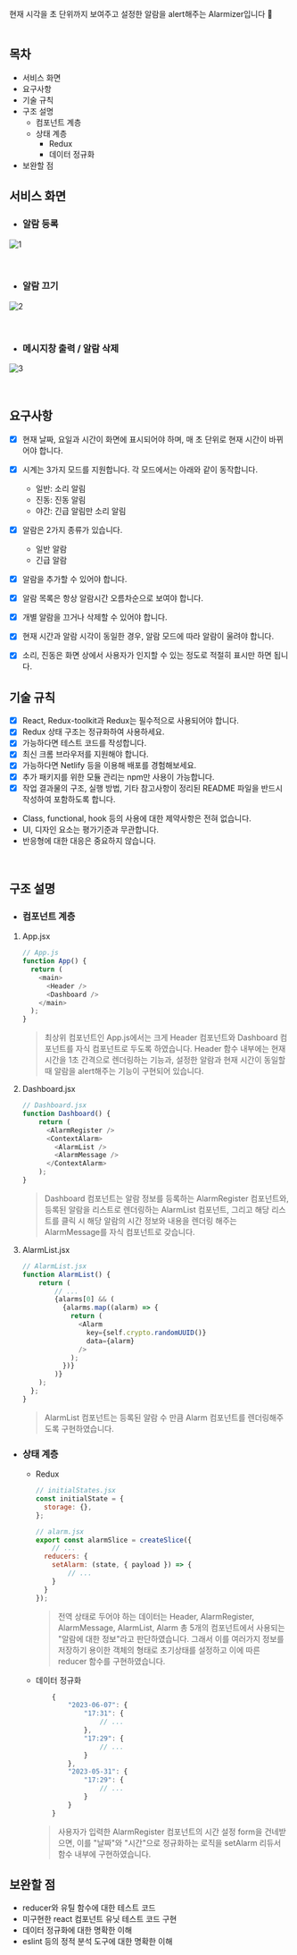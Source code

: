 현재 시각을 초 단위까지 보여주고 설정한 알람을 alert해주는 Alarmizer입니다 🚨
</br>
</br>
## 목차
  - 서비스 화면
  - 요구사항
  - 기술 규칙
  - 구조 설명
    - 컴포넌트 계층
    - 상태 계층
      - Redux
      - 데이터 정규화
  - 보완할 점
## 서비스 화면
- ### 알람 등록
![1](https://github.com/RalphMoon/alarmizer/assets/110374331/833ae9ce-7e42-43bb-b66e-59b0e03f4eb8)

</br>

- ### 알람 끄기
![2](https://github.com/RalphMoon/alarmizer/assets/110374331/78084f7c-8a83-4f80-9cdb-3175108e1eb9)

</br>

- ### 메시지창 출력 / 알람 삭제
![3](https://github.com/RalphMoon/alarmizer/assets/110374331/361b7269-f257-4d69-99a7-c6b6787300e5)

</br>

## 요구사항

- [x] 현재 날짜, 요일과 시간이 화면에 표시되어야 하며, 매 초 단위로 현재 시간이 바뀌어야 합니다.
- [x] 시계는 3가지 모드를 지원합니다. 각 모드에서는 아래와 같이 동작합니다.
  - 일반: 소리 알림
  - 진동: 진동 알림
  - 야간: 긴급 알림만 소리 알림
- [x] 알람은 2가지 종류가 있습니다.
  - 일반 알람
  - 긴급 알람
- [x] 알람을 추가할 수 있어야 합니다.
- [x] 알람 목록은 항상 알람시간 오름차순으로 보여야 합니다.
- [x] 개별 알람을 끄거나 삭제할 수 있어야 합니다.
- [x] 현재 시간과 알람 시각이 동일한 경우, 알람 모드에 따라 알람이 울려야 합니다.
- [x] 소리, 진동은 화면 상에서 사용자가 인지할 수 있는 정도로 적절히 표시만 하면 됩니다.


## 기술 규칙

- [x] React, Redux-toolkit과 Redux는 필수적으로 사용되어야 합니다.
- [x] Redux 상태 구조는 정규화하여 사용하세요.
- [x] 가능하다면 테스트 코드를 작성합니다.
- [x] 최신 크롬 브라우저를 지원해야 합니다.
- [x] 가능하다면 Netlify 등을 이용해 배포를 경험해보세요.
- [x] 추가 패키지를 위한 모듈 관리는 npm만 사용이 가능합니다.
- [x] 작업 결과물의 구조, 실행 방법, 기타 참고사항이 정리된 README 파일을 반드시 작성하여 포함하도록 합니다.
- Class, functional, hook 등의 사용에 대한 제약사항은 전혀 없습니다.
- UI, 디자인 요소는 평가기준과 무관합니다.
- 반응형에 대한 대응은 중요하지 않습니다.

</br>

## 구조 설명

- ### 컴포넌트 계층
1. App.jsx
    ```javascript
    // App.js
    function App() {
      return (
        <main>
          <Header />
          <Dashboard />
        </main>
      );
    }
    ```
    > 최상위 컴포넌트인 App.js에서는 크게 Header 컴포넌트와 Dashboard 컴포넌트를 자식 컴포넌트로 두도록 하였습니다. Header 함수 내부에는 현재 시간을 1초 간격으로 렌더링하는 기능과, 설정한 알람과 현재 시간이 동일할 때 알람을 alert해주는 기능이 구현되어 있습니다.

2. Dashboard.jsx
    ```javascript
    // Dashboard.jsx
    function Dashboard() {
        return (
          <AlarmRegister />
          <ContextAlarm>
            <AlarmList />
            <AlarmMessage />
          </ContextAlarm>
        );
    }
    ```
    > Dashboard 컴포넌트는 알람 정보를 등록하는 AlarmRegister 컴포넌트와,
    등록된 알람을 리스트로 렌더링하는 AlarmList 컴포넌트, 그리고 해당 리스트를 클릭 시 해당 알람의 시간 정보와 내용을 렌더링 해주는 AlarmMessage를 자식 컴포넌트로 갖습니다.

3.  AlarmList.jsx
    ```javascript
    // AlarmList.jsx
    function AlarmList() {
        return (
            // ...
            {alarms[0] && (
              {alarms.map((alarm) => {
                return (
                  <Alarm
                    key={self.crypto.randomUUID()}
                    data={alarm}
                  />
                );
              })}
            )}
        );
      };
    }
    ```
    > AlarmList 컴포넌트는 등록된 알람 수 만큼 Alarm 컴포넌트를 렌더링해주도록 구현하였습니다.

- ### 상태 계층
    - Redux
        ```javascript
        // initialStates.jsx
        const initialState = {
          storage: {},
        };

        // alarm.jsx
        export const alarmSlice = createSlice({
            // ...
          reducers: {
            setAlarm: (state, { payload }) => {
                // ...
            }
          }
        });
        ```
        > 전역 상태로 두어야 하는 데이터는 Header, AlarmRegister, AlarmMessage, AlarmList, Alarm 총 5개의 컴포넌트에서 사용되는 "알람에 대한 정보"라고 판단하였습니다. 그래서 이를 여러가지 정보를 저장하기 용이한 객체의 형태로 초기상태를 설정하고 이에 따른 reducer 함수를 구현하였습니다.

    - 데이터 정규화
        ```javascript
            {
                "2023-06-07": {
                    "17:31": {
                        // ...
                    },
                    "17:29": {
                        // ...
                    }
                },
                "2023-05-31": {
                    "17:29": {
                        // ...
                    }
                }
            }
        ```
        > 사용자가 입력한 AlarmRegister 컴포넌트의 시간 설정 form을 건네받으면, 이를 "날짜"와 "시간"으로 정규화하는 로직을 setAlarm 리듀서 함수 내부에 구현하였습니다.

## 보완할 점
  - reducer와 유틸 함수에 대한 테스트 코드
  - 미구현한 react 컴포넌트 유닛 테스트 코드 구현
  - 데이터 정규화에 대한 명확한 이해
  - eslint 등의 정적 분석 도구에 대한 명확한 이해
